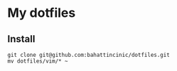 # My dotfiles

## Install

    git clone git@github.com:bahattincinic/dotfiles.git
    mv dotfiles/vim/* ~
